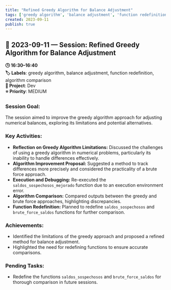 ```yaml
---
title: "Refined Greedy Algorithm for Balance Adjustment"
tags: ['greedy algorithm', 'balance adjustment', 'function redefinition', 'algorithm comparison']
created: 2023-09-11
publish: true
---
```


## 📅 2023-09-11 — Session: Refined Greedy Algorithm for Balance Adjustment

**🕒 16:30–16:40**  
**🏷️ Labels**: greedy algorithm, balance adjustment, function redefinition, algorithm comparison  
**📂 Project**: Dev  
**⭐ Priority**: MEDIUM  


### Session Goal:
The session aimed to improve the greedy algorithm approach for adjusting numerical balances, exploring its limitations and potential alternatives.

### Key Activities:
- **Reflection on Greedy Algorithm Limitations:** Discussed the challenges of using a greedy algorithm in numerical problems, particularly its inability to handle differences effectively.
- **Algorithm Improvement Proposal:** Suggested a method to track differences more precisely and considered the practicality of a brute force approach.
- **Execution and Debugging:** Re-executed the `saldos_sospechosos_mejorado` function due to an execution environment error.
- **Algorithm Comparison:** Compared outputs between the greedy and brute force approaches, highlighting discrepancies.
- **Function Redefinition:** Planned to redefine `saldos_sospechosos` and `brute_force_saldos` functions for further comparison.

### Achievements:
- Identified the limitations of the greedy approach and proposed a refined method for balance adjustment.
- Highlighted the need for redefining functions to ensure accurate comparisons.

### Pending Tasks:
- Redefine the functions `saldos_sospechosos` and `brute_force_saldos` for thorough comparison in future sessions.
